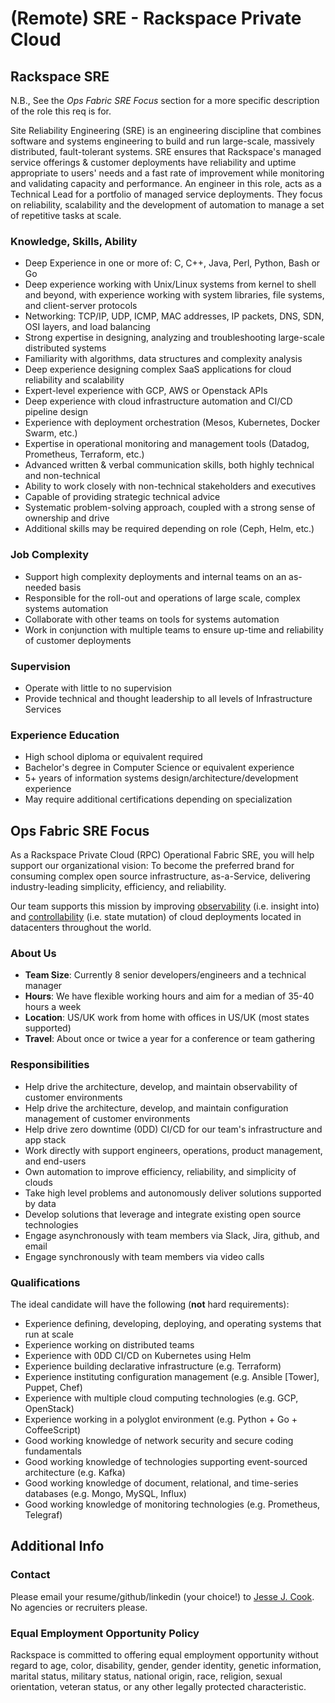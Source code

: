 # (Remote) SRE - Rackspace Private Cloud

## Rackspace SRE

N.B., See the *Ops Fabric SRE Focus* section for a more specific description of
the role this req is for.

Site Reliability Engineering (SRE) is an engineering discipline that combines
software and systems engineering to build and run large-scale, massively
distributed, fault-tolerant systems. SRE ensures that Rackspace's managed
service offerings & customer deployments have reliability and uptime
appropriate to users' needs and a fast rate of improvement while monitoring and
validating capacity and performance. An engineer in this role, acts as a
Technical Lead for a portfolio of managed service deployments. They focus on
reliability, scalability and the development of automation to manage a set of
repetitive tasks at scale.

### Knowledge, Skills, Ability

- Deep Experience in one or more of: C, C++, Java, Perl, Python, Bash or Go
- Deep experience working with Unix/Linux systems from kernel to shell and beyond, with experience working with system libraries, file systems, and client-server protocols
- Networking: TCP/IP, UDP, ICMP, MAC addresses, IP packets, DNS, SDN, OSI layers, and load balancing
- Strong expertise in designing, analyzing and troubleshooting large-scale distributed systems
- Familiarity with algorithms, data structures and complexity analysis
- Deep experience designing complex SaaS applications for cloud reliability and scalability
- Expert-level experience with GCP, AWS or Openstack APIs
- Deep experience with cloud infrastructure automation and CI/CD pipeline design
- Experience with deployment orchestration (Mesos, Kubernetes, Docker Swarm, etc.)
- Expertise in operational monitoring and management tools (Datadog, Prometheus, Terraform, etc.)
- Advanced written & verbal communication skills, both highly technical and non-technical
- Ability to work closely with non-technical stakeholders and executives
- Capable of providing strategic technical advice
- Systematic problem-solving approach, coupled with a strong sense of ownership and drive
- Additional skills may be required depending on role (Ceph, Helm, etc.)

### Job Complexity

- Support high complexity deployments and internal teams on an as-needed basis
- Responsible for the roll-out and operations of large scale, complex systems automation
- Collaborate with other teams on tools for systems automation
- Work in conjunction with multiple teams to ensure up-time and reliability of customer deployments

### Supervision

- Operate with little to no supervision
- Provide technical and thought leadership to all levels of Infrastructure Services

### Experience Education

- High school diploma or equivalent required
- Bachelor's degree in Computer Science or equivalent experience
- 5+ years of information systems design/architecture/development experience
- May require additional certifications depending on specialization

## Ops Fabric SRE Focus

As a Rackspace Private Cloud (RPC) Operational Fabric SRE, you will help
support our organizational vision: To become the preferred brand for consuming
complex open source infrastructure, as-a-Service, delivering industry-leading
simplicity, efficiency, and reliability.

Our team supports this mission by improving
[observability](https://en.wikipedia.org/wiki/Observability) (i.e. insight
into) and [controllability](https://en.wikipedia.org/wiki/Controllability)
(i.e. state mutation) of cloud deployments located in datacenters throughout
the world.

### About Us

- **Team Size**: Currently 8 senior developers/engineers and a technical manager
- **Hours**: We have flexible working hours and aim for a median of 35-40 hours a week
- **Location**: US/UK work from home with offices in US/UK (most states supported)
- **Travel**: About once or twice a year for a conference or team gathering

### Responsibilities

- Help drive the architecture, develop, and maintain observability of customer environments
- Help drive the architecture, develop, and maintain configuration management of customer environments
- Help drive zero downtime (0DD) CI/CD for our team's infrastructure and app stack
- Work directly with support engineers, operations, product management, and end-users
- Own automation to improve efficiency, reliability, and simplicity of clouds
- Take high level problems and autonomously deliver solutions supported by data
- Develop solutions that leverage and integrate existing open source technologies
- Engage asynchronously with team members via Slack, Jira, github, and email
- Engage synchronously with team members via video calls

### Qualifications

The ideal candidate will have the following (**not** hard requirements):

- Experience defining, developing, deploying, and operating systems that run at scale
- Experience working on distributed teams
- Experience with 0DD CI/CD on Kubernetes using Helm
- Experience building declarative infrastructure (e.g. Terraform)
- Experience instituting configuration management (e.g. Ansible [Tower], Puppet, Chef)
- Experience with multiple cloud computing technologies (e.g. GCP, OpenStack)
- Experience working in a polyglot environment (e.g. Python + Go + CoffeeScript)
- Good working knowledge of network security and secure coding fundamentals
- Good working knowledge of technologies supporting event-sourced architecture (e.g. Kafka)
- Good working knowledge of document, relational, and time-series databases (e.g. Mongo, MySQL, Influx)
- Good working knowledge of monitoring technologies (e.g. Prometheus, Telegraf)

## Additional Info

### Contact

Please email your resume/github/linkedin (your choice!) to [Jesse J.
Cook](mailto:jesse.cook@rackspace.com). No agencies or recruiters please.

### Equal Employment Opportunity Policy

Rackspace is committed to offering equal employment opportunity without regard
to age, color, disability, gender, gender identity, genetic information,
marital status, military status, national origin, race, religion, sexual
orientation, veteran status, or any other legally protected characteristic.
